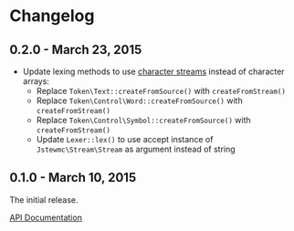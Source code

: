 # Changelog

## 0.2.0 - March 23, 2015

* Update lexing methods to use [character streams](https://github.com/jstewmc/stream) instead of character arrays:
  * Replace `Token\Text::createFromSource()` with `createFromStream()`
  * Replace `Token\Control\Word::createFromSource()` with `createFromStream()`
  * Replace `Token\Control\Symbol::createFromSource()` with `createFromStream()`
  * Update `Lexer::lex()` to use accept instance of `Jstewmc\Stream\Stream` as argument instead of string

## 0.1.0 - March 10, 2015

The initial release.

[API Documentation](http://jstewmc.github.io/rtf/api/0.1.0/)